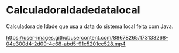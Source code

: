# CalculadoraIdadedatalocal
Calculadora de Idade que usa a data do sistema local feita com Java.


https://user-images.githubusercontent.com/88678265/173133268-04e300d4-2d09-4c68-abd5-91c5201cc528.mp4


